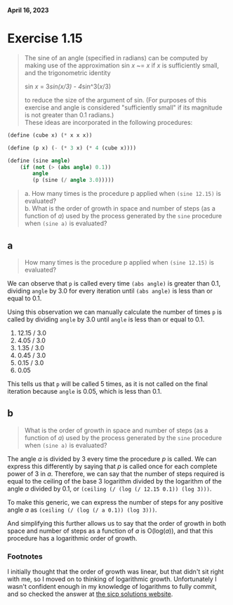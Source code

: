 **April 16, 2023**

# Exercise 1.15

> The sine of an angle (specified in radians) can be computed by making use of the approximation sin _x_ ~= _x_ if _x_ is sufficiently small, and the trigonometric identity
> 
> sin _x_ = 3*sin(_x_/3) - 4*sin^3(_x_/3)
> 
> to reduce the size of the argument of sin. (For purposes of this exercise and angle is considered "sufficiently small" if its magnitude is not greater than 0.1 radians.)  
> These ideas are incorporated in the following procedures:
```scheme
(define (cube x) (* x x x))

(define (p x) (- (* 3 x) (* 4 (cube x))))

(define (sine angle)
    (if (not (> (abs angle) 0.1))
        angle
        (p (sine (/ angle 3.0)))))
```
> a. How many times is the procedure p applied when `(sine 12.15)` is evaluated?   
> b. What is the order of growth in space and number of steps (as a function of _a_) used by the process generated by the `sine` procedure when `(sine a)` is evaluated?

## a

> How many times is the procedure p applied when `(sine 12.15)` is evaluated?

We can observe that `p` is called every time `(abs angle)` is greater than 0.1, dividing `angle` by 3.0 for every iteration until `(abs angle)` is less than or equal to 0.1.

Using this observation we can manually calculate the number of times `p` is called by dividing `angle` by 3.0 until `angle` is less than or equal to 0.1.

1. 12.15 / 3.0
1.  4.05 / 3.0
1.  1.35 / 3.0
1.  0.45 / 3.0
1.  0.15 / 3.0
1.  0.05

This tells us that `p` will be called 5 times, as it is not called on the final iteration because `angle` is 0.05, which is less than 0.1.

## b

> What is the order of growth in space and number of steps (as a function of _a_) used by the process generated by the `sine` procedure when `(sine a)` is evaluated?

The angle _a_ is divided by 3 every time the procedure _p_ is called. We can express this differently by saying that _p_ is called once for each complete power of 3 in _a_.
Therefore, we can say that the number of steps required is equal to the ceiling of the base 3 logarithm divided by the logarithm of the angle _a_ divided by 0.1, or `(ceiling (/ (log (/ 12.15 0.1)) (log 3)))`.

To make this generic, we can express the number of steps for any positive angle _a_ as `(ceiling (/ (log (/ a 0.1)) (log 3)))`.

And simplifying this further allows us to say that the order of growth in both space and number of steps as a function of _a_ is O(log(_a_)), and that this procedure has a logarithmic order of growth.

### Footnotes

I initially thought that the order of growth was linear, but that didn't sit right with me, so I moved on to thinking of logarithmic growth.
Unfortunately I wasn't confident enough in my knowledge of logarithms to fully commit, and so checked the answer at [the sicp solutions website](http://community.schemewiki.org/?sicp-ex-1.15).


